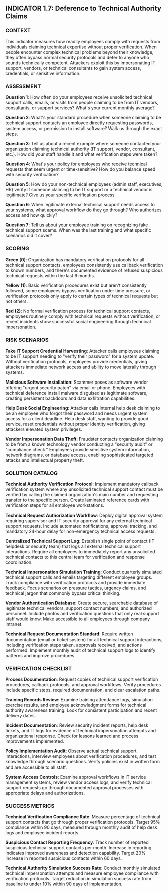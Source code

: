 ## INDICATOR 1.7: Deference to Technical Authority Claims

### CONTEXT
This indicator measures how readily employees comply with requests from individuals claiming technical expertise without proper verification. When people encounter complex technical problems beyond their knowledge, they often bypass normal security protocols and defer to anyone who sounds technically competent. Attackers exploit this by impersonating IT support, vendors, or technical consultants to gain system access, credentials, or sensitive information.

### ASSESSMENT

**Question 1**: How often do your employees receive unsolicited technical support calls, emails, or visits from people claiming to be from IT vendors, consultants, or support services? What's your current monthly average?

**Question 2**: What's your standard procedure when someone claiming to be technical support contacts an employee directly requesting passwords, system access, or permission to install software? Walk us through the exact steps.

**Question 3**: Tell us about a recent example where someone contacted your organization claiming technical authority (IT support, vendor, consultant, etc.). How did your staff handle it and what verification steps were taken?

**Question 4**: What's your policy for employees who receive technical requests that seem urgent or time-sensitive? How do you balance speed with security verification?

**Question 5**: How do your non-technical employees (admin staff, executives, HR) verify if someone claiming to be IT support or a technical vendor is legitimate? Give us your specific verification process.

**Question 6**: When legitimate external technical support needs access to your systems, what approval workflow do they go through? Who authorizes access and how quickly?

**Question 7**: Tell us about your employee training on recognizing fake technical support scams. When was the last training and what specific scenarios did it cover?

### SCORING

**Green (0)**: Organization has mandatory verification protocols for all technical support contacts, employees consistently use callback verification to known numbers, and there's documented evidence of refused suspicious technical requests within the last 6 months.

**Yellow (1)**: Basic verification procedures exist but aren't consistently followed, some employees bypass verification under time pressure, or verification protocols only apply to certain types of technical requests but not others.

**Red (2)**: No formal verification process for technical support contacts, employees routinely comply with technical requests without verification, or recent incidents show successful social engineering through technical impersonation.

### RISK SCENARIOS

**Fake IT Support Credential Harvesting**: Attacker calls employees claiming to be IT support needing to "verify their password" for a system update. Without verification protocols, employees provide credentials, giving attackers immediate network access and ability to move laterally through systems.

**Malicious Software Installation**: Scammer poses as software vendor offering "urgent security patch" via email or phone. Employees with technical deference install malware disguised as legitimate software, creating persistent backdoors and data exfiltration capabilities.

**Help Desk Social Engineering**: Attacker calls internal help desk claiming to be an employee who forgot their password and needs urgent system access for a client deadline. Help desk staff, wanting to provide good service, reset credentials without proper identity verification, giving attackers elevated system privileges.

**Vendor Impersonation Data Theft**: Fraudster contacts organization claiming to be from a known technology vendor conducting a "security audit" or "compliance check." Employees provide sensitive system information, network diagrams, or database access, enabling sophisticated targeted attacks and intellectual property theft.

### SOLUTION CATALOG

**Technical Authority Verification Protocol**: Implement mandatory callback verification system where any unsolicited technical support contact must be verified by calling the claimed organization's main number and requesting transfer to the specific person. Create laminated reference cards with verification steps for all employee workstations.

**Technical Request Authorization Workflow**: Deploy digital approval system requiring supervisor and IT security approval for any external technical support requests. Include automated notifications, approval tracking, and mandatory 24-hour delay for non-emergency technical access requests.

**Centralized Technical Support Log**: Establish single point of contact (IT helpdesk or security team) that logs all external technical support interactions. Require all employees to immediately report any unsolicited technical contacts to this central team for verification and response coordination.

**Technical Impersonation Simulation Training**: Conduct quarterly simulated technical support calls and emails targeting different employee groups. Track compliance with verification protocols and provide immediate feedback. Focus scenarios on pressure tactics, urgency claims, and technical jargon that commonly bypass critical thinking.

**Vendor Authentication Database**: Create secure, searchable database of legitimate technical vendors, support contact numbers, and authorized personnel. Include photos and verification questions that only real support staff would know. Make accessible to all employees through company intranet.

**Technical Request Documentation Standard**: Require written documentation (email or ticket system) for all technical support interactions, including verification steps taken, approvals received, and actions performed. Implement monthly audit of technical support logs to identify patterns and improve procedures.

### VERIFICATION CHECKLIST

**Process Documentation**: Request copies of technical support verification procedures, callback protocols, and approval workflows. Verify procedures include specific steps, required documentation, and clear escalation paths.

**Training Records Review**: Examine training attendance logs, simulation exercise results, and employee acknowledgment forms for technical authority awareness training. Look for consistent participation and recent delivery dates.

**Incident Documentation**: Review security incident reports, help desk tickets, and IT logs for evidence of technical impersonation attempts and organizational response. Check for lessons learned and process improvements implemented.

**Policy Implementation Audit**: Observe actual technical support interactions, interview employees about verification procedures, and test knowledge through scenario questions. Verify policies exist in written form and are accessible to all staff.

**System Access Controls**: Examine approval workflows in IT service management systems, review vendor access logs, and verify technical support requests go through documented approval processes with appropriate delays and authorizations.

### SUCCESS METRICS

**Technical Verification Compliance Rate**: Measure percentage of technical support contacts that go through proper verification protocols. Target 95% compliance within 90 days, measured through monthly audit of help desk logs and employee incident reports.

**Suspicious Contact Reporting Frequency**: Track number of reported suspicious technical support contacts per month. Increase in reporting indicates improved awareness and detection capability. Target 20% increase in reported suspicious contacts within 60 days.

**Technical Authority Simulation Success Rate**: Conduct monthly simulated technical impersonation attempts and measure employee compliance with verification protocols. Target reduction in simulation success rate from baseline to under 10% within 90 days of implementation.